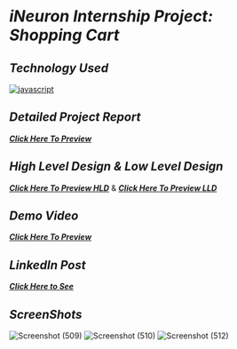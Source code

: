 # _iNeuron Internship Project: Shopping Cart_

## _Technology Used_

[![javascript](https://img.shields.io/badge/reactjs-black?style=for-the-badge&logo=react&logoColor=blue)]()

## _Detailed Project Report_

_**[Click Here To Preview](https://www.canva.com/design/DAFajcYLrsM/Slb6ixWzopt2FKhrBVfF8Q/view?utm_content=DAFajcYLrsM&utm_campaign=designshare&utm_medium=link&utm_source=publishsharelink)**_

## _High Level Design & Low Level Design_

_**[Click Here To Preview HLD](https://www.canva.com/design/DAFas9mtMsg/4c9gWi2ni6FE1fCwqJuGxA/view?utm_content=DAFas9mtMsg&utm_campaign=designshare&utm_medium=link&utm_source=publishsharelink)**_ & _**[Click Here To Preview LLD](https://www.canva.com/design/DAFaj4dks3s/E35VZXijBy5plMoRgSDQcQ/view?utm_content=DAFaj4dks3s&utm_campaign=designshare&utm_medium=link&utm_source=publishsharelink)**_

## _Demo Video_
_**[Click Here To Preview](https://user-images.githubusercontent.com/48848460/221099719-0b81de0c-311b-4322-a5cd-5c4f80029ac2.mp4)**_



## _LinkedIn Post_

_**[Click Here to See](https://www.linkedin.com/posts/hemanth-kumar-r-3976a816b_internship-ineuron-iwritecode-activity-7034748935378243585-By7G?utm_source=share&utm_medium=member_desktop)**_


## _ScreenShots_


![Screenshot (509)](https://user-images.githubusercontent.com/48848460/221096307-a7904298-d6c4-40c7-a5f1-cf7171abf8d8.png)
![Screenshot (510)](https://user-images.githubusercontent.com/48848460/221096335-6c2aabc1-3862-40d2-97b5-e06fa9853e08.png)
![Screenshot (512)](https://user-images.githubusercontent.com/48848460/221096344-524291b8-19cc-4f2b-9d39-edd6b2cfb8d7.png)
